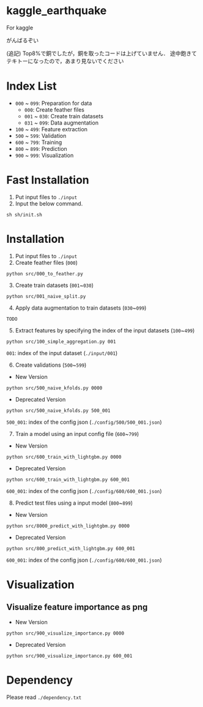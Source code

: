 # kaggle_earthquake
For kaggle

がんばるぞい

(追記) Top8%で銅でしたが，銅を取ったコードは上げていません．
途中飽きてテキトーになったので，あまり見ないでください

# Index List

- `000` ~ `099`: Preparation for data
    - `000`: Create feather files
    - `001` ~ `030`: Create train datasets
    - `031` ~ `099`: Data augmentation
- `100` ~ `499`: Feature extraction
- `500` ~ `599`: Validation
- `600` ~ `799`: Training
- `800` ~ `899`: Prediction
- `900` ~ `999`: Visualization

# Fast Installation

1. Put input files to `./input`
2. Input the below command.

```
sh sh/init.sh
```

# Installation

1. Put input files to `./input`
2. Create feather files (`000`)

```
python src/000_to_feather.py
```

3. Create train datasets (`001`~`030`)

```
python src/001_naive_split.py
```

4. Apply data augmentation to train datasets (`030`~`099`)

```
TODO
```

5. Extract features by specifying the index of the input datasets (`100`~`499`)

```
python src/100_simple_aggregation.py 001
```

`001`: index of the input dataset (`./input/001`)

6. Create validations (`500`~`599`)

- New Version

```
python src/500_naive_kfolds.py 0000
```

- Deprecated Version
```
python src/500_naive_kfolds.py 500_001
```

`500_001`: index of the config json (`./config/500/500_001.json`)

7. Train a model using an input config file (`600`~`799`)

- New Version

```
python src/600_train_with_lightgbm.py 0000
```

- Deprecated Version
```
python src/600_train_with_lightgbm.py 600_001
```

`600_001`: index of the config json (`./config/600/600_001.json`)

8. Predict test files using a input model (`800`~`899`)

- New Version

```
python src/8000_predict_with_lightgbm.py 0000
```

- Deprecated Version
```
python src/800_predict_with_lightgbm.py 600_001
```

`600_001`: index of the config json (`./config/600/600_001.json`)

# Visualization

## Visualize feature importance as png

- New Version

```
python src/900_visualize_importance.py 0000
```

- Deprecated Version
```
python src/900_visualize_importance.py 600_001
```

# Dependency

Please read `./dependency.txt`
